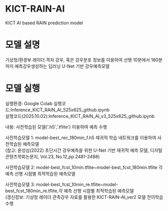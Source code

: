 # KICT-RAIN-AI
KICT AI based RAIN prediction model
# 모델 설명
기상청/환경부 레이더 격자 강우, 혹은 강우분포 정보를 이용하여 선행 10분에서 180분까지 예측강우생성하는 딥러닝 U-Net 기반 강우예측모델
# 모델 실행
실행환경: Google Colab
실행코드:Inference_KICT_RAIN_AI_525x625_github.ipynb <br/>
실행코드(2025.10.02):Inference_KICT_RAIN_AI_v3_525x625_github.ipynb <br/> 


내용: 사전학습된 모델('.h5','.tflite') 이용하여 예측 수행 <br/>

사전학습모델 1: model-best_rec_180min_f.h5 재귀적 학습 네트워크를 이용하여 사전학습된 예측모델 <br/>
(참고: 윤성심(2022) 초단시간 강우예측을 위한 U-Net 기반 재귀적 예측 모델, 디지털콘텐츠학회논문지, Vol.23, No.12,pp.2481-2488) <br/>

사전학습모델 2: model-best_fcst_10min.tflite~model-best_fcst_180min.tflite 각 예측 선행 시점별 최적학습된 예측모델 <br/>

사전학습모델 3: model-best_fcst_10min_re.tflite~model-best_fcst_180min_re.tflite,각 예측 선행 시점별 최적학습된 예측모델<br/>
              (갱신정보: 기상청 레이더 관측강우 자료를 활용한 KICT-RAIN-AI_ver2 모델 전이학습 수행<br/>


